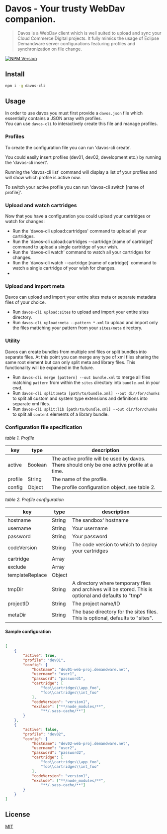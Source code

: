 # Davos - Your trusty WebDav companion.

> Davos is a WebDav client which is well suited to upload and sync your Cloud Commerce Digital projects. It fully mimics the usage of Eclipse Demandware server configurations featuring profiles and synchronization on file change.

[![NPM Version][npm-image]][npm-url]

## Install

```bash
npm i -g davos-cli
```

## Usage

In order to use davos you must first provide a `davos.json` file which essentially contains a JSON array with profiles.   
You can use `davos-cli` to interactively create this file and manage profiles.

### Profiles

To create the configuration file you can run 'davos-cli create'.

You could easily insert profiles (dev01, dev02, development etc.) by running the 'davos-cli insert'.

Running the 'davos-cli list' command will display a list of your profiles and will show which profile is active now.

To switch your active profile you can run 'davos-cli switch [name of profile]'.

### Upload and watch cartridges
Now that you have a configuration you could upload your cartridges or watch for changes:
* Run the 'davos-cli upload:cartridges' command to upload all your cartridges.
* Run the 'davos-cli upload:cartridges --cartridge [name of cartridge]' command to upload a single cartridge of your wish.
* Run the 'davos-cli watch' command to watch all your cartridges for changes.
* Run the 'davos-cli watch --cartridge [name of cartridge]' command to watch a single cartridge of your wish for changes.
* 
### Upload and import meta

Davos can upload and import your entire sites meta or separate metadata files of your choice.

* Run `davos-cli upload:sites` to upload and import your entire sites directory.
* Run `davos-cli upload:meta --pattern *.xml` to upload and import only the files mattching your pattern from your `sites/meta` directory.

### Utility

Davos can create bundles from multiple xml files or split bundles into separate files. At this point you can merge any type of xml files sharing the same root element but can only split meta and library files. This functionality will be expanded in the future.

* Run `davos-cli merge [pattern] --out bundle.xml` to merge all files matching `pattern` from within the `sites` directory into `bundle.xml` in your cwd.
* Run `davos-cli split:meta [path/to/bundle.xml] --out dir/for/chunks` to split all custom and system type extensions and definitions into separate xml files.
* Run `davos-cli split:lib [path/to/bundle.xml] --out dir/for/chunks` to split all `content` elements of a library bundle.

### Configuration file specification

*table 1. Profile*

| key     | type    | description                                                                                  |
|---------|---------|----------------------------------------------------------------------------------------------|
| active  | Boolean | The active profile will be used by davos. There should only be one active profile at a time. |
| profile | String  | The name of the profile.                                                                     |
| config  | Object  | The profile configuration object, see table 2.                                               |

*table 2. Profile configuration*

| key             | type   | description                                                                                           |
|-----------------|--------|-------------------------------------------------------------------------------------------------------|
| hostname        | String | The sandbox' hostname                                                                                 |
| username        | String | Your username                                                                                         |
| password        | String | Your password                                                                                         |
| codeVersion     | String | The code version to which to deploy your cartridges                                                   |
| cartridge       | Array  |                                                                                                       |
| exclude         | Array  |                                                                                                       |
| templateReplace | Object |                                                                                                       |
| tmpDir          | String | A directory where temporary files and archives will be stored. This is optional and defaults to "tmp" |
| projectID       | String | The project name/ID                                                                                   |
| metaDir         | String | The base directory for the sites files. This is optional, defaults to "sites".                        |

#### Sample configuration

```json

[
	{
		"active": true,
		"profile": "dev01",
		"config": {
			"hostname": "dev01-web-proj.demandware.net",
			"username": "user1",
			"password": "password1",
			"cartridge": [
				"foo\\cartridges\\app_foo",
				"foo\\cartridges\\int_foo"
			],
			"codeVersion": "version1",
			"exclude": ["**/node_modules/**",
				"**/.sass-cache/**"]
		}
	},
	{
		"active": false,
		"profile": "dev02",
		"config": {
			"hostname": "dev02-web-proj.demandware.net",
			"username": "user2",
			"password": "password2",
			"cartridge": [
				"foo\\cartridges\\app_foo",
				"foo\\cartridges\\int_foo"
			],
			"codeVersion": "version1",
			"exclude": ["**/node_modules/**",
				"**/.sass-cache/**"]
		}
	}
]

```

## License

[MIT](http://vjpr.mit-license.org)

[npm-image]: https://img.shields.io/npm/v/davos-cli.svg
[npm-url]: https://npmjs.org/package/davos-cli
